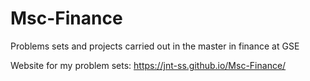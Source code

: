 # Msc-Finance
Problems sets and projects carried out in the master in finance at GSE

Website for my problem sets: https://jnt-ss.github.io/Msc-Finance/
